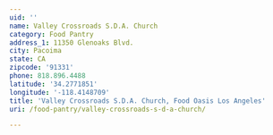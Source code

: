 ```yaml
---
uid: ''
name: Valley Crossroads S.D.A. Church
category: Food Pantry
address_1: 11350 Glenoaks Blvd.
city: Pacoima
state: CA
zipcode: '91331'
phone: 818.896.4488
latitude: '34.2771851'
longitude: '-118.4148709'
title: 'Valley Crossroads S.D.A. Church, Food Oasis Los Angeles'
uri: /food-pantry/valley-crossroads-s-d-a-church/

---
```

